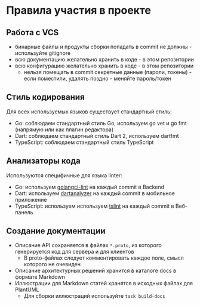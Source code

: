 # Правила участия в проекте

## Работа с VCS

* бинарные файлы и продукты сборки попадать в commit не должны - используйте gitignore
* всю документацию желательно хранить в коде - в этом репозитории
* всю конфигурацию желательно хранить в коде - в этом репозитории
  * нельзя помещать в commit секретные данные (пароли, токены) - если поместили, удалять поздно - меняйте пароль/токен

## Стиль кодирования

Для всех используемых языков существует стандартный стиль:

* Go: соблюдаем стандартный стиль Go, используем go vet и go fmt (напрямую или как плагин редактора)
* Dart: соблюдаем стандартный стиль Dart 2, используем dartfmt
* TypeScript: соблюдаем стандартный стиль TypeScript

## Анализаторы кода

Используются специфичные для языка linter:

* Go: используем [golangci-lint](https://github.com/golangci/golangci-lint) на каждый commit в Backend
* Dart: используем [dartanalyzer](https://www.dartlang.org/guides/language/analysis-options#the-analysis-options-file) на каждый commit в мобильное приложение
* TypeScript: используем используем [tslint](https://github.com/palantir/tslint) на каждый commit в Веб-панель

## Создание документации

* Описание API сохраняется в файлах `*.proto`, из которого генерируется код для сервера и для клиентов
  * В proto-файлах следует комментировать каждое поле, смысл которого не очевиден
* Описание архитектурных решений хранится в каталоге docs в формате Markdown
* Иллюстрации для Markdown статей хранятся в исходных файлах для PlantUML
  * Для сборки иллюстраций используйте `task build-docs`
